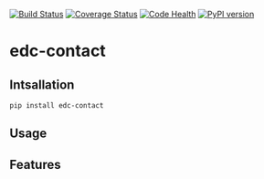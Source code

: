 [![Build Status](https://travis-ci.org/botswana-harvard/edc-contact.svg?branch=develop)](https://travis-ci.org/botswana-harvard/edc-contact)
[![Coverage Status](https://coveralls.io/repos/botswana-harvard/edc-contact/badge.svg?branch=develop)](https://coveralls.io/r/botswana-harvard/edc-contact?branch=develop)
[![Code Health](https://landscape.io/github/botswana-harvard/edc-contact/develop/landscape.svg?style=flat)](https://landscape.io/github/botswana-harvard/edc-contact/develop)
[![PyPI version](https://badge.fury.io/py/edc-contact.svg)](http://badge.fury.io/py/edc-contact)

# edc-contact

Intsallation
------------

    pip install edc-contact

Usage
-----

Features
--------
